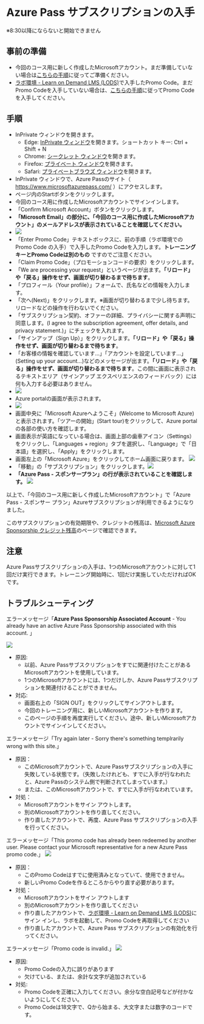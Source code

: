 # Azure Pass サブスクリプションの入手

※8:30以降にならないと開始できません

## 事前の準備

- 今回のコース用に新しく作成したMicrosoftアカウント。まだ準備していない場合は[こちらの手順](msa.md)に従ってご準備ください。
- [ラボ環境 - Learn on Demand LMS (LODS)](https://esi.learnondemand.net/)で入手したPromo Code。まだPromo Codeを入手していない場合は、[こちらの手順](lods.md)に従ってPromo Codeを入手してください。

## 手順

- InPrivate ウィンドウを開きます。
  - Edge: [InPrivate ウィンドウ](https://support.microsoft.com/ja-jp/microsoft-edge/microsoft-edge-%E3%81%A7-inprivate-%E3%83%96%E3%83%A9%E3%82%A6%E3%82%BA%E3%82%92%E4%BD%BF%E3%81%86-e6f47704-340c-7d4f-b00d-d0cf35aa1fcc)を開きます。ショートカット キー: Ctrl + Shift + N
  - Chrome: [シークレット ウィンドウ](https://support.google.com/chrome/answer/95464)を開きます。
  - Firefox: [プライベート ウィンドウ](https://support.mozilla.org/ja/kb/private-browsing-use-firefox-without-history)を開きます。
  - Safari: [プライベートブラウズ ウィンドウ](https://support.apple.com/ja-jp/guide/safari/ibrw1069/mac)を開きます。
- InPrivate ウィンドウで、Azure Passのサイト（ https://www.microsoftazurepass.com/ ）にアクセスします。
- ページ内のStartボタンをクリックします。
- 今回のコース用に作成したMicrosoftアカウントでサインインします。
- 「Confirm Microsoft Account」ボタンをクリックします。
- **「Microsoft Email」の部分に、「今回のコース用に作成したMicrosoftアカウント」のメールアドレスが表示されていることを確認してください。**
- ![](images/ss-2021-11-08-13-16-27.png)
- 「Enter Promo Code」テキストボックスに、前の手順（ラボ環境での Promo Code の入手）で入手したPromo Codeを入力します。**トレーニングキーとPromo Codeは別のもの** ですのでご注意ください。
- 「Claim Promo Code」（プロモーションコードの要求）をクリックします。
- 「We are processing your request」というページが出ます。**「リロード」や「戻る」操作をせず、画面が切り替わるまで待ちます**。
- 「プロフィール（Your profile）」フォームで、氏名などの情報を入力します。
- 「次へ(Next)」をクリックします。※画面が切り替わるまで少し待ちます。リロードなどの操作を行わないでください。
- 「サブスクリプション契約、オファーの詳細、プライバシーに関する声明に同意します。(I agree to the subscription agreement, offer details, and privacy statement.)」にチェックを入れます。
- 「サインアップ（Sign Up）」をクリックします。**「リロード」や「戻る」操作をせず、画面が切り替わるまで待ちます**。
- 「お客様の情報を確認しています...」「アカウントを設定しています...」(Setting up your account...)などのメッセージが出ます。**「リロード」や「戻る」操作をせず、画面が切り替わるまで待ちます**。この間に画面に表示されるテキストエリア（サインアップ エクスペリエンスのフィードバック）には何も入力する必要はありません。
- ![](images/ss-2021-12-06-10-04-02.png)
- Azure portalの画面が表示されます。
- ![](images/ss-2021-12-06-10-04-48.png)
- 画面中央に「Microsoft Azureへようこそ」(Welcome to Microsoft Azure)と表示されます。「ツアーの開始」(Start tour)をクリックして、Azure portalの各部の使い方を確認します。
- 画面表示が英語になっている場合は、画面上部の歯車アイコン（Settings）をクリックし、「Languages + region」タブを選択し、「Language」で「日本語」を選択し、「Apply」をクリックします。
- 画面左上の「Microsoft Azure」をクリックしてホーム画面に戻ります。 ![](images/ss-2021-11-01-10-05-44.png)
- 「移動」の「サブスクリプション」をクリックします。![](images/ss-2021-11-01-10-05-21.png)
- **「Azure Pass - スポンサープラン」の行が表示されていることを確認します。** ![](images/ss-2021-12-06-10-06-34.png)

以上で、「今回のコース用に新しく作成したMicrosoftアカウント」で「Azure Pass - スポンサー プラン」Azureサブスクリプションが利用できるようになりました。

このサブスクリプションの有効期限や、クレジットの残高は、[Microsoft Azure Sponsorship クレジット残高](https://www.microsoftazuresponsorships.com/balance)のページで確認できます。

## 注意

Azure Passサブスクリプションの入手は、1つのMicrosoftアカウントに対して1回だけ実行できます。トレーニング開始時に、1回だけ実施していただければOKです。

## トラブルシューティング

エラーメッセージ「**Azure Pass Sponsorship Associated Account** - You already have an active Azure Pass Sponsorship associated with this account. 」

![](images/ss-2021-12-22-17-24-30.png)

- 原因:
  - 以前、Azure Passサブスクリプションをすでに関連付けたことがある Microsoftアカウントを使用しています。
  - 1つのMicrosoftアカウントには、1つだけしか、Azure Passサブスクリプションを関連付けることができません。
- 対応:
  - 画面右上の「SIGN OUT」をクリックしてサインアウトします。
  - 今回のトレーニング用に、新しいMicrosoftアカウントを作ります。
  - このページの手順を再度実行してください。途中、新しいMicrosoftアカウントでサインインしてください。

エラーメッセージ「Try again later - Sorry there's something templrarily wrong with this site.」

- 原因：
  - このMicrosoftアカウントで、Azure Passサブスクリプションの入手に失敗している状態です。（失敗したけれども、すでに入手が行なわれたと、Azure Passのシステム側で判断されてしまっています。）
  - または、このMicrosoftアカウントで、すでに入手が行なわれています。
- 対処：
  - Microsoftアカウントをサイン アウトします。
  - 別のMicrosoftアカウントを作り直してください。
  - 作り直したアカウントで、再度、Azure Pass サブスクリプションの入手を行ってください。

エラーメッセージ「This promo code has already been redeemed by another user. Please contact your Microsoft representative for a new Azure Pass promo code.」
![](images/ss-2021-12-22-17-44-25.png)
- 原因：
  - このPromo Codeはすでに使用済みとなっていて、使用できません。
  - 新しいPromo Codeを作るところからやり直す必要があります。
- 対処：
  - Microsoftアカウントをサイン アウトします
  - 別のMicrosoftアカウントを作り直してください
  - 作り直したアカウントで、[ラボ環境 - Learn on Demand LMS (LODS)](lods.md)にサイン インし、ラボを起動して、Promo Codeを再取得してください
  - 作り直したアカウントで、Azure Pass サブスクリプションの有効化を行ってください。

エラーメッセージ「Promo code is invalid.」
![](images/ss-2021-12-22-17-45-44.png)
- 原因:
  - Promo Codeの入力に誤りがあります
  - 欠けている、または、余計な文字が追加されている
- 対処:
  - Promo Codeを正確に入力してください。余分な空白記号などが付かないようにしてください。
  - Promo Codeは18文字で、Qから始まる、大文字または数字のコードです。